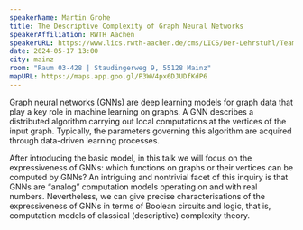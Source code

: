 ```yaml
---
speakerName: Martin Grohe
title: The Descriptive Complexity of Graph Neural Networks
speakerAffiliation: RWTH Aachen
speakerURL: https://www.lics.rwth-aachen.de/cms/LICS/Der-Lehrstuhl/Team/Dozierende/~ocwf/Martin-Grohe/
date: 2024-05-17 13:00
city: mainz
room: "Raum 03-428 | Staudingerweg 9, 55128 Mainz"
mapURL: https://maps.app.goo.gl/P3WV4px6DJUDfKdP6
---
```


Graph neural networks (GNNs) are deep learning models for graph data
that play a key role in machine learning on graphs. A GNN describes a
distributed algorithm carrying out local computations at the vertices of
the input graph. Typically, the parameters governing this algorithm are
acquired through data-driven learning processes.

After introducing the basic model, in this talk we will focus on the
expressiveness of GNNs: which functions on graphs or their vertices can
be computed by GNNs? An intriguing and nontrivial facet of this inquiry
is that GNNs are “analog” computation models operating on and with real
numbers. Nevertheless, we can give precise characterisations of the
expressiveness of GNNs in terms of Boolean circuits and logic, that is,
computation models of classical (descriptive) complexity theory.
